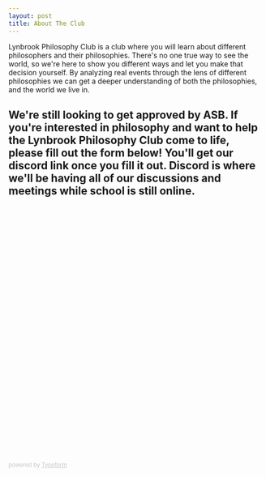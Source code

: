 ```yaml
---
layout: post
title: About The Club
---
```

Lynbrook Philosophy Club is a club where you will learn about different philosophers and their philosophies. There's no one true way to see the world, so we're here to show you different ways and let you make that decision yourself. By analyzing real events through the lens of different philosophies we can get a deeper understanding of both the philosophies, and the world we live in.

We're still looking to get approved by ASB. If you're interested in philosophy and want to help the Lynbrook Philosophy Club come to life, please fill out the form below! You'll get our discord link once you fill it out. Discord is where we'll be having all of our discussions and meetings while school is still online.
---

<div class="typeform-widget" data-url="https://form.typeform.com/to/JQFFRBcF" style="width: 100%; height: 500px;"></div> <script> (function() { var qs,js,q,s,d=document, gi=d.getElementById, ce=d.createElement, gt=d.getElementsByTagName, id="typef_orm", b="https://embed.typeform.com/"; if(!gi.call(d,id)) { js=ce.call(d,"script"); js.id=id; js.src=b+"embed.js"; q=gt.call(d,"script")[0]; q.parentNode.insertBefore(js,q) } })() </script> <div style="font-family: Sans-Serif;font-size: 12px;color: #999;opacity: 0.5; padding-top: 5px;"> powered by <a href="https://admin.typeform.com/signup?utm_campaign=JQFFRBcF&utm_source=typeform.com-01EFCXNJD7QBQ5244NGQ864BXQ-free&utm_medium=typeform&utm_content=typeform-embedded-poweredbytypeform&utm_term=EN" style="color: #999" target="_blank">Typeform</a> </div>
